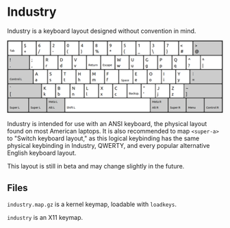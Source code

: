 # Industry

Industry is a keyboard layout designed without convention in mind.

![Industry layout](industry.png "Industry layout")

Industry is intended for use with an ANSI keyboard, the physical layout
found on most American laptops. It is also recommended to map
`<super-a>` to "Switch keyboard layout," as this logical keybinding has
the same physical keybinding in Industry, QWERTY, and every popular
alternative English keyboard layout.

This layout is still in beta and may change slightly in the future.

## Files

`industry.map.gz` is a kernel keymap, loadable with `loadkeys`.

`industry` is an X11 keymap.
